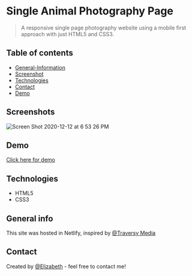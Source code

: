 # Single Animal Photography Page
> A responsive single page photography website using a mobile first approach with just HTML5 and CSS3.

## Table of contents
* [General-Information](#general-information)
* [Screenshot](#screenshot)
* [Technologies](#technologies)
* [Contact](#contact)
* [Demo](#demo)


## Screenshots
![Screen Shot 2020-12-12 at 6 53 26 PM](https://user-images.githubusercontent.com/43326295/102001980-dd504980-3cac-11eb-923c-7a866ec7a49e.png)

## Demo
[Click here for demo](https://gallant-edison-c5d43b.netlify.app/#images/)

## Technologies
* HTML5
* CSS3

## General info
This site was hosted in Netlify, inspired by [@Traversy Media](https://www.youtube.com/watch?v=XsEnj-1hG2o)

## Contact
Created by [@Elizabeth](https://www.elizabeth-soto-portfolio.com/) - feel free to contact me!
